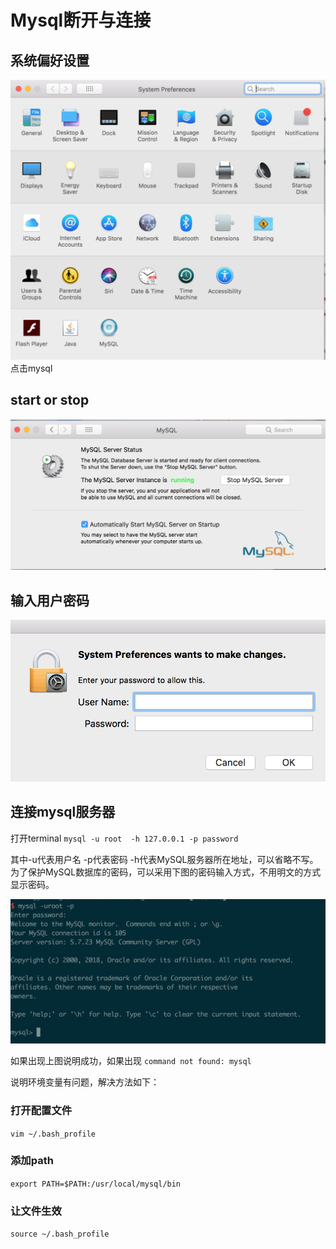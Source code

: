 # Mysql断开与连接

## 系统偏好设置
![](../images/mysql设置.png)
点击mysql

## start or stop
![](../images/mysqlswitch.png)

## 输入用户密码

![](../images/输入密码.png)

## 连接mysql服务器

打开terminal 
`mysql -u root  -h 127.0.0.1 -p password`

其中-u代表用户名  -p代表密码  -h代表MySQL服务器所在地址，可以省略不写。为了保护MySQL数据库的密码，可以采用下图的密码输入方式，不用明文的方式显示密码。

![](../images/terminal.png)

如果出现上图说明成功，如果出现
`command not found: mysql`

说明环境变量有问题，解决方法如下：
### 打开配置文件

`vim ~/.bash_profile`

### 添加path

`export PATH=$PATH:/usr/local/mysql/bin`

### 让文件生效

`source ~/.bash_profile`
